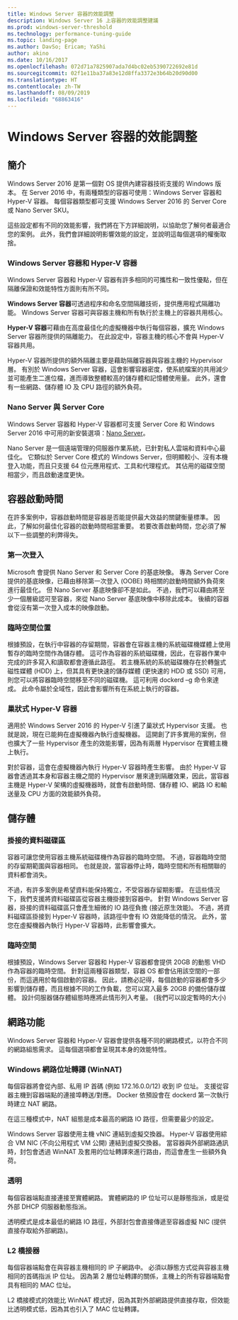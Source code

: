 ```yaml
---
title: Windows Server 容器的效能調整
description: Windows Server 16 上容器的效能調整建議
ms.prod: windows-server-threshold
ms.technology: performance-tuning-guide
ms.topic: landing-page
ms.author: DavSo; Ericam; YaShi
author: akino
ms.date: 10/16/2017
ms.openlocfilehash: 072d71a7825907ada7d4bc02eb5390722692e81d
ms.sourcegitcommit: 02f1e11ba37a83e12d8ffa3372e3b64b20d90d00
ms.translationtype: HT
ms.contentlocale: zh-TW
ms.lasthandoff: 08/09/2019
ms.locfileid: "68863416"
---
```

# <a name="performance-tuning-windows-server-containers"></a>Windows Server 容器的效能調整

## <a name="introduction"></a>簡介
Windows Server 2016 是第一個對 OS 提供內建容器技術支援的 Windows 版本。 在 Server 2016 中，有兩種類型的容器可使用：Windows Server 容器和 Hyper-V 容器。 每個容器類型都可支援 Windows Server 2016 的 Server Core 或 Nano Server SKU。 

這些設定都有不同的效能影響，我們將在下方詳細說明，以協助您了解何者最適合您的案例。 此外，我們會詳細說明影響效能的設定，並說明這每個選項的權衡取捨。

### <a name="windows-server-container-and-hyper-v-containers"></a>Windows Server 容器和 Hyper-V 容器

Windows Server 容器和 Hyper-V 容器有許多相同的可攜性和一致性優點，但在隔離保證和效能特性方面則有所不同。

**Windows Server 容器**可透過程序和命名空間隔離技術，提供應用程式隔離功能。 Windows Server 容器可與容器主機和所有執行於主機上的容器共用核心。

**Hyper-V 容器**可藉由在高度最佳化的虛擬機器中執行每個容器，擴充 Windows Server 容器所提供的隔離能力。 在此設定中，容器主機的核心不會與 Hyper-V 容器共用。

Hyper-V 容器所提供的額外隔離主要是藉助隔離容器與容器主機的 Hypervisor 層。 有別於 Windows Server 容器，這會影響容器密度，使系統檔案的共用減少並可能產生二進位檔，進而導致整體較高的儲存體和記憶體使用量。 此外，還會有一些網路、儲存體 IO 及 CPU 路徑的額外負荷。

### <a name="nano-server-and-server-core"></a>Nano Server 與 Server Core

Windows Server 容器和 Hyper-V 容器都可支援 Server Core 和 Windows Server 2016 中可用的新安裝選項：[Nano Server](https://technet.microsoft.com/windows-server-docs/compute/nano-server/getting-started-with-nano-server)。 

Nano Server 是一個遠端管理的伺服器作業系統，已針對私人雲端和資料中心最佳化。 它類似於 Server Core 模式的 Windows Server，但明顯較小、沒有本機登入功能，而且只支援 64 位元應用程式、工具和代理程式。 其佔用的磁碟空間相當少，而且啟動速度更快。

## <a name="container-start-up-time"></a>容器啟動時間
在許多案例中，容器啟動時間是容器是否能提供最大效益的關鍵衡量標準。 因此，了解如何最佳化容器的啟動時間相當重要。 若要改善啟動時間，您必須了解以下一些調整的利弊得失。

### <a name="first-logon"></a>第一次登入

Microsoft 會提供 Nano Server 和 Server Core 的基底映像。 專為 Server Core 提供的基底映像，已藉由移除第一次登入 (OOBE) 時相關的啟動時間額外負荷來進行最佳化。 但 Nano Server 基底映像卻不是如此。 不過，我們可以藉由將至少一個層級認可至容器，來從 Nano Server 基底映像中移除此成本。 後續的容器會從沒有第一次登入成本的映像啟動。
### <a name="scratch-space-location"></a>臨時空間位置

根據預設，在執行中容器的存留期間，容器會在容器主機的系統磁碟機媒體上使用暫存的臨時空間作為儲存體。 這可作為容器的系統磁碟機，因此，在容器作業中完成的許多寫入和讀取都會遵循此路徑。 若主機系統的系統磁碟機存在於轉盤式磁性媒體 (HDD) 上，但其具有更快速的儲存媒體 (更快速的 HDD 或 SSD) 可用，則您可以將容器臨時空間移至不同的磁碟機。 這可利用 dockerd –g 命令來達成。 此命令屬於全域性，因此會影響所有在系統上執行的容器。

### <a name="nested-hyper-v-containers"></a>巢狀式 Hyper-V 容器
適用於 Windows Server 2016 的 Hyper-V 引進了巢狀式 Hypervisor 支援。 也就是說，現在已能夠在虛擬機器內執行虛擬機器。 這開創了許多實用的案例，但也擴大了一些 Hypervisor 產生的效能影響，因為有兩層 Hypervisor 在實體主機上執行。

對於容器，這會在虛擬機器內執行 Hyper-V 容器時產生影響。 由於 Hyper-V 容器會透過其本身和容器主機之間的 Hypervisor 層來達到隔離效果，因此，當容器主機是 Hyper-V 架構的虛擬機器時，就會有啟動時間、儲存體 IO、網路 IO 和輸送量及 CPU 方面的效能額外負荷。

## <a name="storage"></a>儲存體
### <a name="mounted-data-volumes"></a>掛接的資料磁碟區

容器可讓您使用容器主機系統磁碟機作為容器的臨時空間。 不過，容器臨時空間的存留期範圍與容器相同。 也就是說，當容器停止時，臨時空間和所有相關聯的資料都會消失。

不過，有許多案例是希望資料能保持獨立，不受容器存留期影響。 在這些情況下，我們支援將資料磁碟區從容器主機掛接到容器中。 針對 Windows Server 容器，掛接的資料磁碟區只會產生細微的 IO 路徑負擔 (接近原生效能)。 不過，將資料磁碟區掛接到 Hyper-V 容器時，該路徑中會有 IO 效能降低的情況。 此外，當您在虛擬機器內執行 Hyper-V 容器時，此影響會擴大。

### <a name="scratch-space"></a>臨時空間

根據預設，Windows Server 容器和 Hyper-V 容器都會提供 20GB 的動態 VHD 作為容器的臨時空間。 針對這兩種容器類型，容器 OS 都會佔用該空間的一部份，而這適用於每個啟動的容器。 因此，請務必記得，每個啟動的容器都會多少影響到儲存體，而且根據不同的工作負載，您可以寫入最多 20GB 的備份儲存媒體。 設計伺服器儲存體組態時應將此情形列入考量。
(我們可以設定暫時的大小)

## <a name="networking"></a>網路功能
Windows Server 容器和 Hyper-V 容器會提供各種不同的網路模式，以符合不同的網路組態需求。 這每個選項都會呈現其本身的效能特性。

### <a name="windows-network-address-translation-winnat"></a>Windows 網路位址轉譯 (WinNAT)

每個容器將會從內部、私用 IP 首碼 (例如 172.16.0.0/12) 收到 IP 位址。 支援從容器主機到容器端點的連接埠轉送/對應。 Docker 依預設會在 dockerd 第一次執行時建立 NAT 網路。

在這三種模式中，NAT 組態是成本最高的網路 IO 路徑，但需要最少的設定。 

Windows Server 容器使用主機 vNIC 連結到虛擬交換器。 Hyper-V 容器使用綜合 VM NIC (不向公用程式 VM 公開) 連結到虛擬交換器。 當容器與外部網路通訊時，封包會透過 WinNAT 及套用的位址轉譯來進行路由，而這會產生一些額外負荷。

### <a name="transparent"></a>透明

每個容器端點直接連接至實體網路。 實體網路的 IP 位址可以是靜態指派，或是從外部 DHCP 伺服器動態指派。

透明模式是成本最低的網路 IO 路徑，外部封包會直接傳遞至容器虛擬 NIC (提供直接存取給外部網路)。

### <a name="l2-bridge"></a>L2 橋接器
每個容器端點會在與容器主機相同的 IP 子網路中。 必須以靜態方式從與容器主機相同的首碼指派 IP 位址。 因為第 2 層位址轉譯的關係，主機上的所有容器端點會具有相同的 MAC 位址。

L2 橋接模式的效能比 WinNAT 模式好，因為其對外部網路提供直接存取，但效能比透明模式低，因為其也引入了 MAC 位址轉譯。




